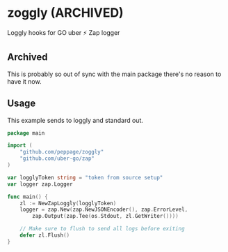 # zoggly (ARCHIVED)
Loggly hooks for GO uber :zap: Zap logger

## Archived
This is probably so out of sync with the main package there's no reason to have it now.

## Usage
This example sends to loggly and standard out.

```go
package main

import (
    "github.com/peppage/zoggly"
    "github.com/uber-go/zap"
)

var logglyToken string = "token from source setup"
var logger zap.Logger

func main() {
    zl := NewZapLoggly(logglyToken)
	logger = zap.New(zap.NewJSONEncoder(), zap.ErrorLevel,
		zap.Output(zap.Tee(os.Stdout, zl.GetWriter())))

    // Make sure to flush to send all logs before exiting
    defer zl.Flush()
}

```

